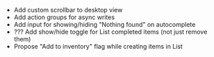 - Add custom scrollbar to desktop view
- Add action groups for async writes
- Add input for showing/hiding "Nothing found" on autocomplete
- ??? Add show/hide toggle for List completed items (not just remove them)
- Propose "Add to inventory" flag while creating items in List
